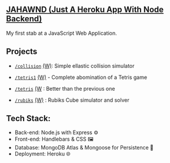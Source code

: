 [JAHAWND (Just A Heroku App With Node Backend)](http://plepis.herokuapp.com/)
-

My first stab at a JavaScript Web Application.

Projects
-

- [`/collision`](http://plepis.me/projects/collision) [(W)](https://github.com/plepisnew/learn-js/wiki/Collision):  Simple ellastic collision simulator

- [`/tetris1`](http://plepis.me/projects/tetris1) [(W)](https://github.com/plepisnew/learn-js/wiki/Tetris1) - Complete abomination of a Tetris game

- [`/tetris`](http://plepis.me/projects/tetris) [(W](https://github.com/plepisnew/learn-js/wiki/Tetris) : Better than the previous one

- [`/rubiks`](http://plepis.me/projects/rubiks) [(W)](https://github.com/plepisnew/learn-js/wiki/Rubiks-Cube-Solver) : Rubiks Cube simulator and solver

Tech Stack:
-
- Back-end: Node.js with Express ⚙️
- Front-end: Handlebars & CSS 🖼️
- Database: MongoDB Atlas & Mongoose for Persistence 🍃
- Deployment: Heroku 🌐
